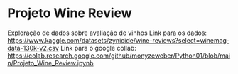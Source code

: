 # Projeto Wine Review
 Exploração de dados sobre avaliação de vinhos
 Link para os dados: https://www.kaggle.com/datasets/zynicide/wine-reviews?select=winemag-data-130k-v2.csv
 Link para o google collab: https://colab.research.google.com/github/monyzeweber/Python01/blob/main/Projeto_Wine_Review.ipynb
